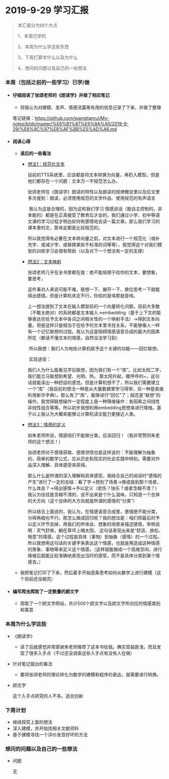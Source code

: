 # 2019-9-29 学习汇报

> 本汇报分为四个大点
>
> 1、本周已学的
>
> 2、本周为什么学这些东西
>
> 3、下周打算学什么以及为什么
>
> 4、想问的问题以及自己的一些想法

### 本周（包括之前的一些学习）已学/做

- #### 仔细阅读了张颂老师的《朗读学》并做了相应笔记

  - 将我认为对建模、发声、情感流露等有用的信息记录了下来，并做了整理

  笔记链接：<https://github.com/wangtianrui/My-notes/blob/master/%E6%B1%87%E6%8A%A5/2019-9-29/%E6%9C%97%E8%AF%BB%E5%AD%A6.md>

- #### 阅读心得

  - **读后的一些看法**

    - <u>想法1：规范化文本</u>

      ​	目前的TTS系统里，应该都是将文本转换为向量，再扔入模型。但是他们都存在一个问题：文本万一不规范怎么办。

      ​	张颂老师在《朗读学》朗读的特性以及朗读的规律概说里以及后文里多次提到：朗读，必须使用规范的文学作品、使用规范的有声语言

      ​	我认为这是合理的，因为这和我们学习 情感说话（能自主控制的，非本能的）都是在正真接受了教育后才会的，我们通过小学、初中等语文课的学习过程才明白如何有感情地去读一篇文章。那么我们学习的课本里的文，那肯定都是比较规范的。

      ​	所以我觉得有必要在文本转向量之前，对文本进行一个规范化（或补充字、或减少字、或替换某些不标准的词等等），我觉得这个对我们模型的训练学习会很有帮助（以及对下一个想法有一定的支撑）

    - <u>想法2：文本映射</u>

      ​	张颂老师几乎在全书里都在提：绝不能局限于给你的文本，要想象，要思考，

      ​	这件事对人来说可能不难，联想一下、展开一下、换位思考一下就能得出感情。但是计算机肯定不行，你给的是啥那就是啥。

      ​	上一想法提到了文本在输入模型前的一个向量转化问题。目前大多数（不敢太绝对）的系统都是文本输入->embedding（基于上下文的能够表达在给予文本中各词之间相关性的一个映射手法）->得到文本向量。但是这样只是相当于在给予的文本里寻找关系，不能够像人一样有一个记忆联想的过程。我认为这是阻碍情感语音合成的最大的因素所在（都读不懂文本的情感，自然没法学习到）

      ​	所以我想：我们人为地给计算机赋予这个关键的功能——回忆联想。

      ​	实现途径：

      ​	我们人为什么能看见字后联想，因为我们有一个“库”。比如太阳二字，我们能立马联想到希望、光明、热。 那太阳升起，暖呼呼的~。这句话就能读出一种舒适的感觉。但是计算机想不了，所以我们需要建立一个“库”（我目前的想法一种是从大量数据里学习得带，另一种是直接利用新华字典）。那么有了“库”，能够进行“回忆”了；就还差“联想”的操作。我觉得联想操作一定程度上是一种降维操作：各因素之间线性非线性组合等等。所以初步我想利用embedding思想来进行降维。基于以上我认为大概率能够让计算机读文能力更接近人类。

    - <u>想法3：情感的定义</u>

      ​	如朱老师所说，情感咱们不能做分类，应该回归！（我非常赞同朱老师的这个想法！）

      ​	张颂老师对于感情获取、感情领悟也是这样说的：不能理解为抽象的、简单的数学公式，应从历史和现实的社会实践中辨别。需要对作品深入理解、具体感受来获得。

      ​	那么什么是所谓的深入理解和具体感受，我结合自己的阅读时“感情的产生”进行了一定的总结：看了字->想到了场景->换成我到那个场景，什么体会？->得出感情->予以定义（悲伤？快乐？或者含糊不清？）我认为往往是含糊不清的，说不出来是个什么滋味，只知道一个总体的大方向（这个总体的大方向就是所谓的感情的“分类”）

      ​	所以结合上面说的，我认为，在情感语音合成里，感情绝不能分类，分得再细也不行。那怎么做成回归呢？我的想法是：咱们把最后的予以定义环节去掉，用我们的所体会、想象的场景来描述感情，举例说明：天气舒爽，躺在草坪上嗮太阳。 这句话表现出来是“舒适、放松、惬意”的情感。这个过程是具体（事物）到抽象（感情）的一个过程。所以我想用这句话的关键字来表达这个情感，也就是用造成这种情感的景象、事物等来定义这个情感。（这样就能做成一个高维空间，进行降维后就能比较准确地表现出当时的感受，而不是具体分类到某个情感去。）

  - 我把笔记打印了下来，然后着手开始逐条思考如何从数学上进行建模（这个目前还没做完）

- #### 编写爬虫爬取了一定数量的颜文字

  - 爬取了一个颜文字网站，共计500个颜文字以及颜文字所对应的情感类别和寓意

### 本周为什么学这些

- 《朗读学》

  - 读了后就感觉非常感谢朱老师推荐了这本书给我。确实受益匪浅，而且发现了很多入手点（不过还没调查这些入手点有没有人在做）

- 针对笔记提出的看法

  - 要将张颂老师的理论转化为数学的建模和程序的表达，就需要进行转换。

- 颜文字

  这个入手点研究的人不多。适合创新

### 下周计划

- 继续探究上面的想法
- 深入建模，并开始找相关文献资料
- 基于建模寻找一个评价发音好坏的方法

### 想问的问题以及自己的一些想法

* 问题

  无